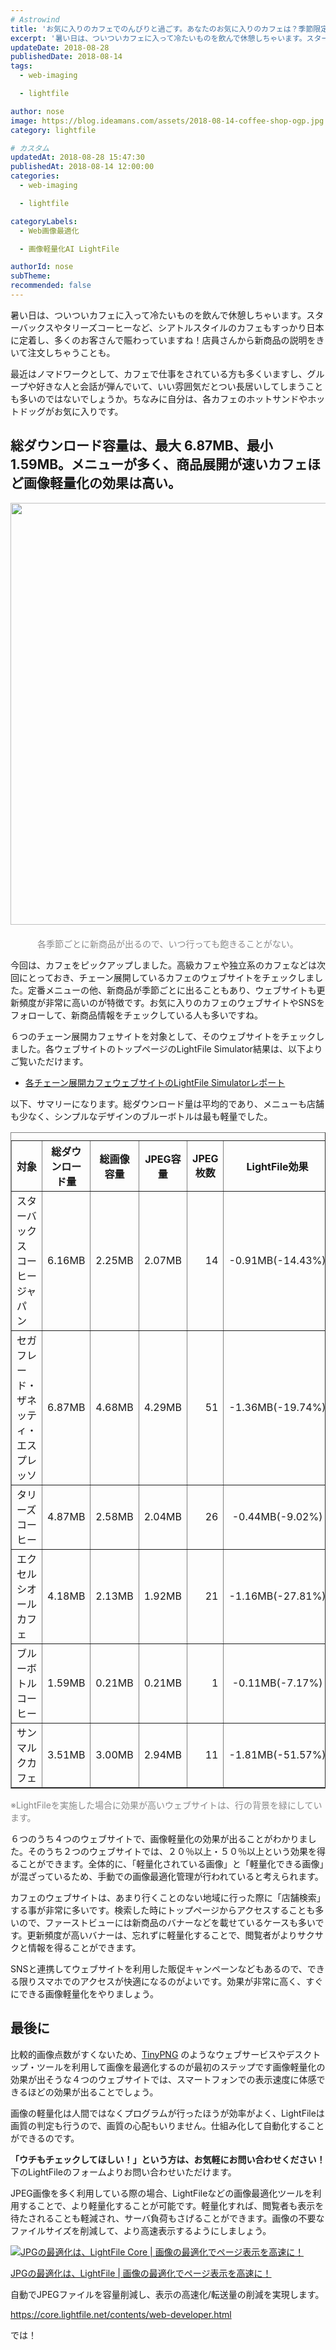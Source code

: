 ```yaml
---
# Astrowind
title: 'お気に入りのカフェでのんびりと過ごす。あなたのお気に入りのカフェは？季節限定や新商品が多いから、画像軽量化の効果は非常に高い！'
excerpt: '暑い日は、ついついカフェに入って冷たいものを飲んで休憩しちゃいます。スターバック...'
updateDate: 2018-08-28
publishedDate: 2018-08-14
tags: 
  - web-imaging

  - lightfile

author: nose
image: https://blog.ideamans.com/assets/2018-08-14-coffee-shop-ogp.jpg
category: lightfile

# カスタム
updatedAt: 2018-08-28 15:47:30
publishedAt: 2018-08-14 12:00:00
categories: 
  - web-imaging

  - lightfile

categoryLabels: 
  - Web画像最適化

  - 画像軽量化AI LightFile

authorId: nose
subTheme: 
recommended: false
---
```


<p>暑い日は、ついついカフェに入って冷たいものを飲んで休憩しちゃいます。スターバックスやタリーズコーヒーなど、シアトルスタイルのカフェもすっかり日本に定着し、多くのお客さんで賑わっていますね！店員さんから新商品の説明をきいて注文しちゃうことも。</p>
<p>最近はノマドワークとして、カフェで仕事をされている方も多くいますし、グループや好きな人と会話が弾んでいて、いい雰囲気だとつい長居いしてしまうことも多いのではないでしょうか。ちなみに自分は、各カフェのホットサンドやホットドッグがお気に入りです。</p>
<h2>総ダウンロード容量は、最大 6.87MB、最小 1.59MB。メニューが多く、商品展開が速いカフェほど画像軽量化の効果は高い。</h2>
<p><img alt="2018-08-14-coffee-shop-01.jpg" src="https://blog.ideamans.com/assets/2018-08-14-coffee-shop-01.jpg" width="1200" height="675" class="mt-image-center" style="text-align: center; display: block; margin: 0 auto 20px;"></p>
<p style="text-align: center;"><span style="color: #888888;">各季節ごとに新商品が出るので、いつ行っても飽きることがない。</span></p>
<p>今回は、カフェをピックアップしました。高級カフェや独立系のカフェなどは次回にとっておき、チェーン展開しているカフェのウェブサイトをチェックしました。定番メニューの他、新商品が季節ごとに出ることもあり、ウェブサイトも更新頻度が非常に高いのが特徴です。お気に入りのカフェのウェブサイトやSNSをフォローして、新商品情報をチェックしている人も多いですね。</p>
<p>６つのチェーン展開カフェサイトを対象として、そのウェブサイトをチェックしました。各ウェブサイトのトップページのLightFile Simulator結果は、以下よりご覧いただけます。</p>
<ul><li><a href="https://simulator.lightfile.net/reports/de130f765ab3b1f2a309369c97a4a755f41d7d5240b33ba569f17473f5161a3e" target="_blank">各チェーン展開カフェウェブサイトのLightFile Simulatorレポート</a></li></ul>
<p>以下、サマリーになります。総ダウンロード量は平均的であり、メニューも店舗も少なく、シンプルなデザインのブルーボトルは最も軽量でした。</p>
<div class="tablewrap">
<table border="1" cellpadding="5" cellspacing="0" class="tablestyle"><caption></caption>
<tbody>
<tr><th>対象</th><th>総ダウンロード量</th><th>総画像容量</th><th>JPEG容量</th><th>JPEG枚数</th><th>LightFile効果</th></tr>
<tr class="bg-success text-white">
<td>スターバックス コーヒー ジャパン</td>
<td style="text-align: right;">6.16MB</td>
<td style="text-align: right;">2.25MB</td>
<td style="text-align: right;">2.07MB</td>
<td style="text-align: right;">14</td>
<td style="text-align: center;">-0.91MB(-14.43%)</td>
</tr>
<tr class="bg-success text-white">
<td>セガフレード・ザネッティ・エスプレッソ</td>
<td style="text-align: right;">6.87MB</td>
<td style="text-align: right;">4.68MB</td>
<td style="text-align: right;">4.29MB</td>
<td style="text-align: right;">51</td>
<td style="text-align: center;"><span>-1.36MB(-19.74%)</span></td>
</tr>
<tr>
<td>タリーズコーヒー</td>
<td style="text-align: right;">4.87MB</td>
<td style="text-align: right;">2.58MB</td>
<td style="text-align: right;">2.04MB</td>
<td style="text-align: right;">26</td>
<td style="text-align: center;"><span>-0.44MB(-9.02%)</span></td>
</tr>
<tr class="bg-success text-white">
<td>エクセルシオール カフェ</td>
<td style="text-align: right;">4.18MB</td>
<td style="text-align: right;">2.13MB</td>
<td style="text-align: right;">1.92MB</td>
<td style="text-align: right;">21</td>
<td style="text-align: center;"><span>-1.16MB(-27.81%)</span></td>
</tr>
<tr>
<td>ブルーボトルコーヒー</td>
<td style="text-align: right;">1.59MB</td>
<td style="text-align: right;">0.21MB</td>
<td style="text-align: right;">0.21MB</td>
<td style="text-align: right;">1</td>
<td style="text-align: center;">-0.11MB(-7.17%)</td>
</tr>
<tr class="bg-success text-white">
<td>サンマルクカフェ</td>
<td style="text-align: right;">3.51MB</td>
<td style="text-align: right;">3.00MB</td>
<td style="text-align: right;">2.94MB</td>
<td style="text-align: right;">11</td>
<td style="text-align: center;">-1.81MB(-51.57%)</td>
</tr>
</tbody>
</table></div>
<p><span style="color: #888888;">※LightFileを実施した場合に効果が高いウェブサイトは、行の背景を緑にしています。</span></p>
<p>６つのうち４つのウェブサイトで、画像軽量化の効果が出ることがわかりました。そのうち２つのウェブサイトでは、２０％以上・５０％以上という効果を得ることができます。全体的に、「軽量化されている画像」と「軽量化できる画像」が混ざっているため、手動での画像最適化管理が行われていると考えられます。</p>
<p>カフェのウェブサイトは、あまり行くことのない地域に行った際に「店舗検索」する事が非常に多いです。検索した時にトップページからアクセスすることも多いので、ファーストビューには新商品のバナーなどを載せているケースも多いです。更新頻度が高いバナーは、忘れずに軽量化することで、閲覧者がよりサクサクと情報を得ることができます。</p>
<p>SNSと連携してウェブサイトを利用した販促キャンペーンなどもあるので、できる限りスマホでのアクセスが快適になるのがよいです。効果が非常に高く、すぐにできる画像軽量化をやりましょう。</p>
<h2>最後に</h2>
<p>比較的画像点数がすくないため、<a href="https://tinypng.com/" target="_blank">TinyPNG</a> のようなウェブサービスやデスクトップ・ツールを利用して画像を最適化するのが最初のステップです画像軽量化の効果が出そうな４つのウェブサイトでは、スマートフォンでの表示速度に体感できるほどの効果が出ることでしょう。</p>
<p>画像の軽量化は人間ではなくプログラムが行ったほうが効率がよく、LightFileは画質の判定も行うので、画質の心配もいりません。仕組み化して自動化することができるのです。</p>
<p><strong>「ウチもチェックしてほしい！」という方は、お気軽にお問い合わせください！</strong>下のLightFileのフォームよりお問い合わせいただけます。</p>
<p>JPEG画像を多く利用している際の場合、LightFileなどの画像最適化ツールを利用することで、より軽量化することが可能です。軽量化すれば、閲覧者も表示を待たされることも軽減され、サーバ負荷もさげることができます。画像の不要なファイルサイズを削減して、より高速表示するようにしましょう。</p>
<div class="serviceBox">
<div class="serviceImage"><a href="https://core.lightfile.net/contents/web-developer.html" target="_blank"><img src="https://blog.ideamans.com/assets/service-lfc.jpg" alt="JPGの最適化は、LightFile Core | 画像の最適化でページ表示を高速に！"></a></div>
<div class="serviceText">
<p class="serviceTitle"><a href="https://core.lightfile.net/contents/web-developer.html" target="_blank">JPGの最適化は、LightFile | 画像の最適化でページ表示を高速に！</a></p>
<p class="serviceDesc">自動でJPEGファイルを容量削減し、表示の高速化/転送量の削減を実現します。</p>
<p class="serviceLink"><a href="https://core.lightfile.net/contents/web-developer.html" target="_blank">https://core.lightfile.net/contents/web-developer.html</a></p>
</div>
</div>
<p>では！</p>
